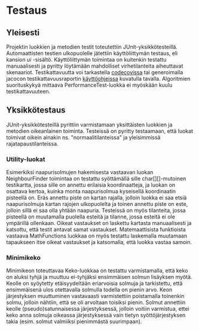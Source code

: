 # Testaus

## Yleisesti
Projektin luokkien ja metodien testit toteutettiin JUnit-yksikkötesteillä. Automaattisten testien ulkopuolelle jätettiin käyttöliittymän testaus, eli kansion _ui_ -sisältö. Käyttöliittymän toimintaa on kuitenkin testattu manuaalisesti ja pyritty löytämään mahdolliset virhetilanteita aiheuttavat skenaariot. Testikattavuutta voi tarkastella [codecovissa](https://codecov.io/gh/chipfrog/Shortest-path-visualizer) tai generoimalla jacocon testikattavuusraportin [käyttöohjeissa](https://github.com/chipfrog/Shortest-path-visualizer/blob/master/dokumentaatio/manual.md) kuvatulla tavalla. Algoritmien suorituskykyä mittaava PerformanceTest-luokka ei myöskään kuulu testikattavuuteen.

## Yksikkötestaus
JUnit-yksikkötesteillä pyrittiin varmistamaan yksittäisten luokkien ja metodien oikeanlainen toiminta. Testeissä on pyritty testaamaan, että luokat toimivat oikein ainakin ns. "normaalitilanteissa" ja yleisimmissä rajatapaustilanteissa. 

### Utility-luokat
Esimerkiksi naapurisolmujen hakemisesta vastaavan luokan NeighbourFinder toimintaa on testattu syöttämällä sille char[][]-mutoinen testikartta, jossa sille on annettu erilaisia koordinaatteja, ja luokan on osattava kertoa, kuinka monta naapurisolmua kyseisellä koordinaatin pisteellä on. Eräs annettu piste on kartan rajalla, jolloin luokka ei saa etsiä naapurisolmuja kartan rajojen ulkopuolelta ja toinen annettu piste on este, jolloin sillä ei saa olla yhtään naapuria. Testeissä on myös tilanteita, jossa pisteellä on muutamalla puolella esteitä ja tilanne, jossa esteitä ei ole ympärillä ollenkaan. Oikeat vastaukset on laskettu kartasta manuaalisesti ja katsottu, että testit antavat samat vastaukset. Matemaattisista funktioista vastaava MathFunctions luokkaa on myös testattu laskemalla muutamaan tapaukseen itse oikeat vastaukset ja katsomalla, että luokka vastaa samoin.

### Minimikeko
Minimikeon toteuttavaa Keko-luokkaa on testattu varmistamalla, että keko on aluksi tyhjä ja muuttuu ei-tyhjäksi ensimmäisen solmun lisäyksen myötä. Keolle on syöytetty etäisyydeltään eriarvoisia solmuja ja tarkistettu, että ensimmäisenä ulos otettavalla solmulla todella on pienin arvo. Keon järjestyksen muuttuminen vastavaasti varmistettiin poistamalla toinenkin solmu, jolloin nähtiin, että se oli arvoltaan toisiksi pienin. Solmut annettiin keolle (pseudo)satunnaisessa järjestyksessä, jolloin voitiin varmistua, ettei keko anna solmuja oikeassa järjestyksessä vain tietyn syöttöjärjestyksen takia (esim. solmut valmiiksi pienimmästä suurimpaan). 

